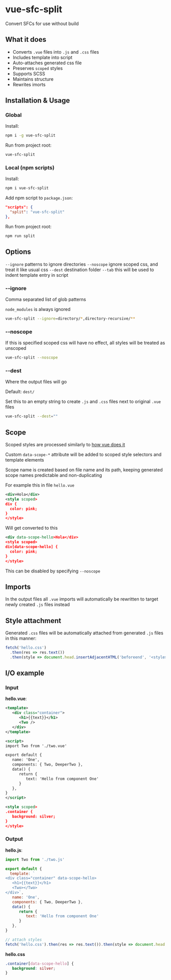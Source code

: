 # vue-sfc-split

Convert SFCs for use without build

## What it does

* Converts `.vue` files into `.js` and `.css` files
* Includes template into script
* Auto-attaches generated css file
* Preserves `scoped` styles
* Supports SCSS
* Maintains structure
* Rewrites imorts

## Installation & Usage

### Global
Install:
```bash
npm i -g vue-sfc-split
```
Run from project root:
```bash
vue-sfc-split
```

### Local (npm scripts)
Install:
```bash
npm i vue-sfc-split
```
Add npm script to `package.json`:
```json
"scripts": {
  "split": "vue-sfc-split"
},
```
Run from project root:
```bash
npm run split
```

## Options
`--ignore` patterns to ignore directories
`--noscope` ignore scoped css, and treat it like usual css
`--dest` destination folder
`--tab` this will be used to indent template entry in script

### --ignore
Comma separated list of glob patterns

`node_modules` is always ignored
```bash
vue-sfc-split --ignore=directory/*,directory-recursive/**
```

### --noscope
If this is specified scoped css will have no effect, all styles will be treated as unscoped
```bash
vue-sfc-split --noscope
```

### --dest
Where the output files will go

Default: `dest/`

Set this to an empty string to create `.js` and `.css` files next to original `.vue` files
```bash
vue-sfc-split --dest=""
```

## Scope
Scoped styles are processed similarly to [how vue does it](https://v3.vuejs.org/api/sfc-style.html#style-scoped)

Custom `data-scope-*` attribute will be added to scoped style selectors and template elements

Scope name is created based on file name and its path, keeping generated scope names predictable and non-duplicating

For example this in file `hello.vue`
```xml
<div>Hola</div>
<style scoped>
div {
  color: pink;
}
</style>
```
Will get converted to this
```xml
<div data-scope-hello>Hola</div>
<style scoped>
div[data-scope-hello] {
  color: pink;
}
</style>
```
This can be disabled by specifying `--noscope`

## Imports
In the output files all `.vue` imports will automatically be rewritten to target newly created `.js` files instead

## Style attachment
Generated `.css` files will be automatically attached from generated `.js` files in this manner:
```javascript
fetch('hello.css')
  .then(res => res.text())
  .then(style => document.head.insertAdjacentHTML('beforeend', '<style>'+style+'</style>'))
```

## I/O example
### Input
__hello.vue__:
```xml
<template>
   <div class="container">
      <h1>{{text}}</h1>
      <Two />
   </div>
</template>

<script>
import Two from './two.vue'

export default {
   name: 'One',
   components: { Two, DeeperTwo },
   data() {
      return {
         text: 'Hello from component One'
      }
   },
}
</script>

<style scoped>
.container {
   background: silver;
}
</style>
```
### Output
__hello.js__:
```javascript
import Two from './two.js'

export default {
  template: `
<div class="container" data-scope-hello>
   <h1>{{text}}</h1>
   <Two></Two>
</div>`,
   name: 'One',
   components: { Two, DeeperTwo },
   data() {
      return {
         text: 'Hello from component One'
      }
   },
}

// attach styles
fetch('hello.css').then(res => res.text()).then(style => document.head.insertAdjacentHTML('beforeend', '<style>'+style+'</style>'))
```
__hello.css__
```css
.container[data-scope-hello] {
   background: silver;
}
```



